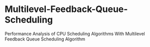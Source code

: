 # Multilevel-Feedback-Queue-Scheduling
Performance Analysis of CPU Scheduling Algorithms With Multilevel Feedback Queue Scheduling Algorithm
